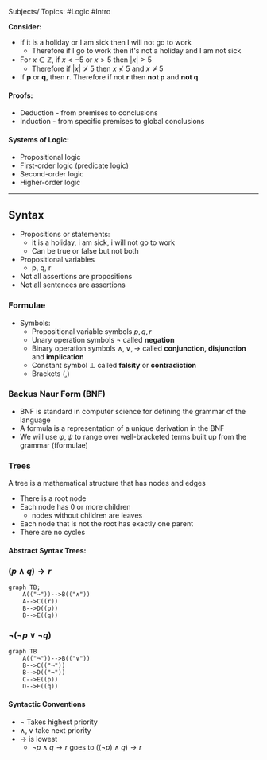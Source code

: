 Subjects/ Topics:  #Logic #Intro

**Consider:**
- If it is a holiday or I am sick then I will not go to work
	- Therefore if I go to work then it's not a holiday and I am not sick
- For $x\in\mathbb{Z}$, if $x<-5$ or $x>5$ then $|x|>5$ 
	- Therefore if $|x|\ngtr 5$ then $x\nless 5$ and $x\ngtr 5$
- If **p** or **q**, then **r**. Therefore if not **r** then **not p** and **not q**

#### Proofs:
- Deduction - from premises to conclusions
- Induction - from specific premises to global conclusions

#### Systems of Logic:
- Propositional logic
- First-order logic (predicate logic)
- Second-order logic
- Higher-order logic

***
## Syntax

- Propositions or statements:
	- it is a holiday, i am sick, i will not go to work
	- Can be true or false but not both
- Propositional variables
	- p, q, r
- Not all assertions are propositions
- Not all sentences are assertions

### Formulae

- Symbols:
	- Propositional variable symbols $p,q,r$
	- Unary operation symbols $\neg$ called **negation**
	- Binary operation symbols $\wedge , \vee , \to$ called **conjunction, disjunction** and **implication**
	- Constant symbol $\perp$ called **falsity** or **contradiction**
	- Brackets $(, )$

### Backus Naur Form (BNF)

- BNF is standard in computer science for defining the grammar of the language
- A formula is a representation of a unique derivation in the BNF
- We will use $\varphi, \psi$ to range over well-bracketed terms built up from the grammar (fformulae)

### Trees

A tree is a mathematical structure that has nodes and edges
- There is a root node
- Each node has 0 or more children
	- nodes without children are leaves
- Each node that is not the root has exactly one parent
- There are no cycles

#### Abstract Syntax Trees:

### $(p\wedge q) \to r$
```mermaid
graph TB;
	A(("→"))-->B(("∧"))
	A-->C((r))
	B-->D((p))
	B-->E((q))
```

### $\neg(\neg p \vee \neg q)$
```mermaid
graph TB
	A(("¬"))-->B(("∨"))
	B-->C(("¬"))
	B-->D(("¬"))
	C-->E((p))
	D-->F((q))
```

#### Syntactic Conventions

- $\neg$ Takes highest priority
- $\wedge, \vee$ take next priority
- $\to$ is lowest
	- $\neg p \wedge q \to r$  goes to $((\neg p) \wedge q) \to r$

